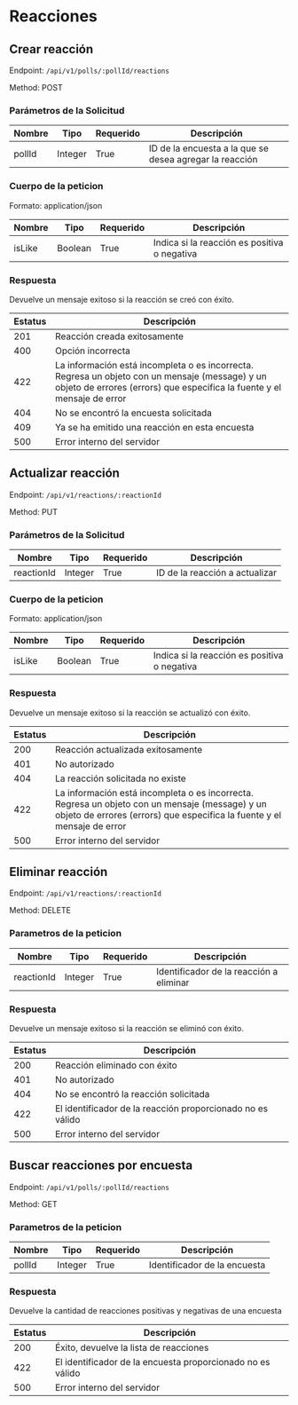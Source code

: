 # Reacciones

## Crear reacción

Endpoint: `/api/v1/polls/:pollId/reactions`

Method: POST

### Parámetros de la Solicitud

| Nombre   | Tipo   | Requerido | Descripción                          |
| -------- | ------ | --------- | ------------------------------------ |
| pollId   | Integer | True      | ID de la encuesta a la que se desea agregar la reacción |

### Cuerpo de la peticion

Formato: application/json

| Nombre   | Tipo   | Requerido | Descripción                          |
| -------- | ------ | --------- | ------------------------------------ |                          
| isLike     | Boolean | True      | Indica si la reacción es positiva o negativa |

### Respuesta

Devuelve un mensaje exitoso si la reacción se creó con éxito.

| Estatus | Descripción                              |
| ------- | ---------------------------------------- |
| 201     | Reacción creada exitosamente           |
| 400     | Opción incorrecta |
| 422     | La información está incompleta o es incorrecta. Regresa un objeto con un mensaje (message) y un objeto de errores (errors) que especifica la fuente y el mensaje de error |
| 404     | No se encontró la encuesta solicitada    |
| 409     | Ya se ha emitido una reacción en esta encuesta |
| 500     | Error interno del servidor               |

<div style="page-break-after: always;"></div>

## Actualizar reacción

Endpoint: `/api/v1/reactions/:reactionId`

Method: PUT

### Parámetros de la Solicitud

| Nombre   | Tipo   | Requerido | Descripción                          |
| -------- | ------ | --------- | ------------------------------------ |
| reactionId   | Integer | True      | ID de la reacción a actualizar |

### Cuerpo de la peticion

Formato: application/json

| Nombre   | Tipo   | Requerido | Descripción                          |
| -------- | ------ | --------- | ------------------------------------ |                          
| isLike     | Boolean | True      | Indica si la reacción es positiva o negativa |

### Respuesta

Devuelve un mensaje exitoso si la reacción se actualizó con éxito.

| Estatus | Descripción                              |
| ------- | ---------------------------------------- |
| 200     | Reacción actualizada exitosamente     |
| 401     | No autorizado                            |
| 404     | La reacción solicitada no existe      |
| 422     | La información está incompleta o es incorrecta. Regresa un objeto con un mensaje (message) y un objeto de errores (errors) que especifica la fuente y el mensaje de error |
| 500     | Error interno del servidor               |

<div style="page-break-after: always;"></div>

## Eliminar reacción

Endpoint: `/api/v1/reactions/:reactionId`

Method: DELETE

### Parametros de la peticion

| Nombre     | Tipo   | Requerido | Descripción                               |
| ---------- | ------ | --------- | ----------------------------------------- |
| reactionId  | Integer | True      | Identificador de la reacción a eliminar   |

### Respuesta

Devuelve un mensaje exitoso si la reacción se eliminó con éxito.

| Estatus | Descripción                              |
| ------- | ---------------------------------------- |
| 200     | Reacción eliminado con éxito          |
| 401     | No autorizado                            |
| 404     | No se encontró la reacción solicitada |
| 422     | El identificador de la reacción proporcionado no es válido |
| 500     | Error interno del servidor               |

<div style="page-break-after: always;"></div>

<div style="page-break-after: always;"></div>

## Buscar reacciones por encuesta

Endpoint: `/api/v1/polls/:pollId/reactions`

Method: GET

### Parametros de la peticion

| Nombre  | Tipo   | Requerido | Descripción                               |
| ------- | ------ | --------- | ----------------------------------------- |
| pollId  | Integer | True      | Identificador de la encuesta              |

### Respuesta

Devuelve la cantidad de reacciones positivas y negativas de una encuesta

| Estatus | Descripción                              |
| ------- | ---------------------------------------- |
| 200     | Éxito, devuelve la lista de reacciones |
| 422     | El identificador de la encuesta proporcionado no es válido |
| 500     | Error interno del servidor               |

<div style="page-break-after: always;"></div>
